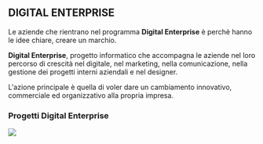 ## DIGITAL ENTERPRISE
Le aziende che rientrano nel programma **Digital Enterprise** è perchè hanno le idee chiare, creare un marchio. 

**Digital Enterprise**, progetto informatico che accompagna le aziende nel loro percorso di crescità nel digitale, nel marketing, nella comunicazione, nella gestione dei progetti interni aziendali e nel designer. 

L'azione principale è quella di voler dare un cambiamento innovativo, commerciale ed organizzativo alla propria impresa. 

### Progetti Digital Enterprise

<img src="https://shopagritrade.it/wp-content/uploads/2019/11/AGRI-SULFAM-21-CRISTAL.png">
